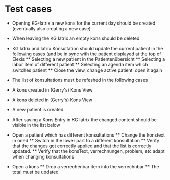 # Test cases

* Opening KG-Iatrix a new kons for the current day should be created (eventually also creating a new case)
* When leaving the KG Iatrix an empty kons should be deleted
* KG Iatrix and Iatrix Konsultation should update the current patient in the following cases (and be in sync with the patient displayed at the top of Elexis 
** Selecting a new patient in the Patientenübersicht
** Selecting a labor item of different patient
** Selecting an agenda item which switches patient
** Close the view, change active patient, open it again
* The list of konsultations must be refeshed in the following cases
* A kons created in (Gerry's) Kons View
* A kons deleted in (Gerry's) Kons View
* A new patient is created
* After saving a Kons Entry in KG Iatrix the changed content should be visible in the list below


* Open a patient which has different konsultations
** Change the konstext in oned
** Switch in the lower part to a different konsultation
** Verify that the changes got correctly applied and that the list is correctly updated.
** Verify that the konsText, verrechnungen, problem, etc adapt when changing konsultations

* Open a kons
** Drop a verrechenbar item into the verrechnbar
** The total must be updated

